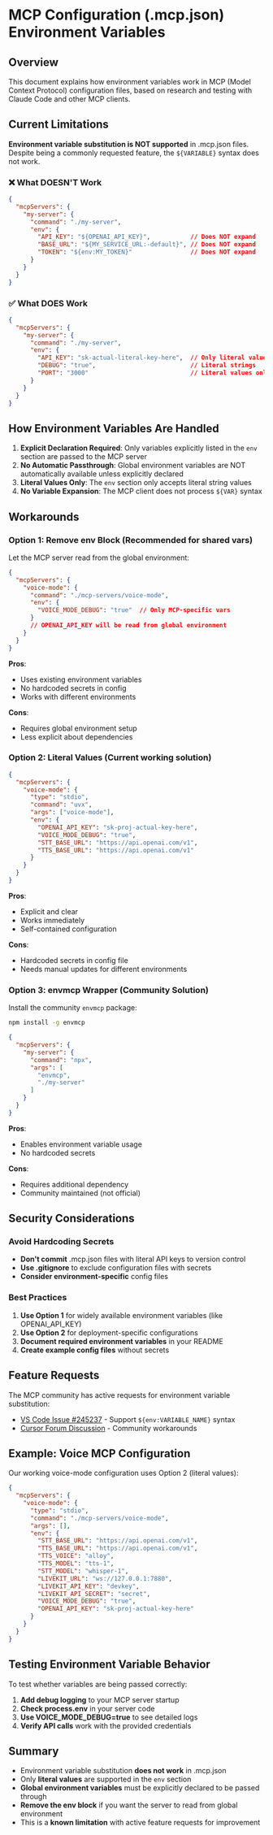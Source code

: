 # MCP Configuration (.mcp.json) Environment Variables

## Overview

This document explains how environment variables work in MCP (Model Context Protocol) configuration files, based on research and testing with Claude Code and other MCP clients.

## Current Limitations

**Environment variable substitution is NOT supported** in .mcp.json files. Despite being a commonly requested feature, the `${VARIABLE}` syntax does not work.

### ❌ What DOESN'T Work

```json
{
  "mcpServers": {
    "my-server": {
      "command": "./my-server",
      "env": {
        "API_KEY": "${OPENAI_API_KEY}",           // Does NOT expand
        "BASE_URL": "${MY_SERVICE_URL:-default}", // Does NOT expand
        "TOKEN": "${env:MY_TOKEN}"                // Does NOT expand
      }
    }
  }
}
```

### ✅ What DOES Work

```json
{
  "mcpServers": {
    "my-server": {
      "command": "./my-server", 
      "env": {
        "API_KEY": "sk-actual-literal-key-here",  // Only literal values
        "DEBUG": "true",                          // Literal strings
        "PORT": "3000"                            // Literal values only
      }
    }
  }
}
```

## How Environment Variables Are Handled

1. **Explicit Declaration Required**: Only variables explicitly listed in the `env` section are passed to the MCP server
2. **No Automatic Passthrough**: Global environment variables are NOT automatically available unless explicitly declared
3. **Literal Values Only**: The `env` section only accepts literal string values
4. **No Variable Expansion**: The MCP client does not process `${VAR}` syntax

## Workarounds

### Option 1: Remove env Block (Recommended for shared vars)

Let the MCP server read from the global environment:

```json
{
  "mcpServers": {
    "voice-mode": {
      "command": "./mcp-servers/voice-mode",
      "env": {
        "VOICE_MODE_DEBUG": "true"  // Only MCP-specific vars
      }
      // OPENAI_API_KEY will be read from global environment
    }
  }
}
```

**Pros**: 
- Uses existing environment variables
- No hardcoded secrets in config
- Works with different environments

**Cons**: 
- Requires global environment setup
- Less explicit about dependencies

### Option 2: Literal Values (Current working solution)

```json
{
  "mcpServers": {
    "voice-mode": {
      "type": "stdio",
      "command": "uvx",
      "args": ["voice-mode"],
      "env": {
        "OPENAI_API_KEY": "sk-proj-actual-key-here",
        "VOICE_MODE_DEBUG": "true",
        "STT_BASE_URL": "https://api.openai.com/v1",
        "TTS_BASE_URL": "https://api.openai.com/v1"
      }
    }
  }
}
```

**Pros**: 
- Explicit and clear
- Works immediately
- Self-contained configuration

**Cons**: 
- Hardcoded secrets in config file
- Needs manual updates for different environments

### Option 3: envmcp Wrapper (Community Solution)

Install the community `envmcp` package:

```bash
npm install -g envmcp
```

```json
{
  "mcpServers": {
    "my-server": {
      "command": "npx",
      "args": [
        "envmcp",
        "./my-server"
      ]
    }
  }
}
```

**Pros**: 
- Enables environment variable usage
- No hardcoded secrets

**Cons**: 
- Requires additional dependency
- Community maintained (not official)

## Security Considerations

### Avoid Hardcoding Secrets

- **Don't commit** .mcp.json files with literal API keys to version control
- **Use .gitignore** to exclude configuration files with secrets
- **Consider environment-specific** config files

### Best Practices

1. **Use Option 1** for widely available environment variables (like OPENAI_API_KEY)
2. **Use Option 2** for deployment-specific configurations 
3. **Document required environment variables** in your README
4. **Create example config files** without secrets

## Feature Requests

The MCP community has active requests for environment variable substitution:

- [VS Code Issue #245237](https://github.com/microsoft/vscode/issues/245237) - Support `${env:VARIABLE_NAME}` syntax
- [Cursor Forum Discussion](https://forum.cursor.com/t/how-to-use-environment-variables-in-mcp-json/79296) - Community workarounds

## Example: Voice MCP Configuration

Our working voice-mode configuration uses Option 2 (literal values):

```json
{
  "mcpServers": {
    "voice-mode": {
      "type": "stdio",
      "command": "./mcp-servers/voice-mode",
      "args": [],
      "env": {
        "STT_BASE_URL": "https://api.openai.com/v1",
        "TTS_BASE_URL": "https://api.openai.com/v1", 
        "TTS_VOICE": "alloy",
        "TTS_MODEL": "tts-1",
        "STT_MODEL": "whisper-1",
        "LIVEKIT_URL": "ws://127.0.0.1:7880",
        "LIVEKIT_API_KEY": "devkey",
        "LIVEKIT_API_SECRET": "secret",
        "VOICE_MODE_DEBUG": "true",
        "OPENAI_API_KEY": "sk-proj-actual-key-here"
      }
    }
  }
}
```

## Testing Environment Variable Behavior

To test whether variables are being passed correctly:

1. **Add debug logging** to your MCP server startup
2. **Check process.env** in your server code
3. **Use VOICE_MODE_DEBUG=true** to see detailed logs
4. **Verify API calls** work with the provided credentials

## Summary

- Environment variable substitution **does not work** in .mcp.json
- Only **literal values** are supported in the `env` section
- **Global environment variables** must be explicitly declared to be passed through
- **Remove the env block** if you want the server to read from global environment
- This is a **known limitation** with active feature requests for improvement